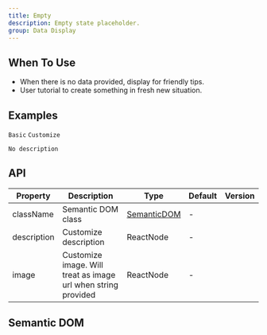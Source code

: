 ```yaml
---
title: Empty
description: Empty state placeholder.
group: Data Display
---
```


## When To Use

- When there is no data provided, display for friendly tips.
- User tutorial to create something in fresh new situation.

## Examples

<!-- prettier-ignore -->
<code src="./demo/basic.tsx">Basic</code>
<code src="./demo/customize.tsx">Customize</code>

<!-- TODO: ConfigProvider -->
<!-- <code src="./demo/config-provider.tsx">ConfigProvider</code> -->

<code src="./demo/description.tsx">No description</code>

## API

| Property | Description | Type | Default | Version |
| --- | --- | --- | --- | --- |
| className | Semantic DOM class | [SemanticDOM](#semantic-dom) | - |  |
| description | Customize description | ReactNode | - |  |
| image | Customize image. Will treat as image url when string provided | ReactNode | - |  |

## Semantic DOM

<code src="./demo/_semantic.tsx" simplify></code>
